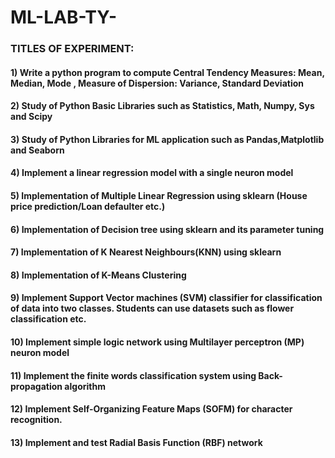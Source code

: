 # ML-LAB-TY-
### TITLES OF EXPERIMENT:
#### 1) Write a python program to compute Central Tendency Measures: Mean, Median, Mode , Measure of Dispersion: Variance, Standard Deviation
#### 2) Study of Python Basic Libraries such as Statistics, Math, Numpy, Sys and Scipy
#### 3) Study of Python Libraries for ML application such as Pandas,Matplotlib and Seaborn
#### 4) Implement a linear regression model with a single neuron model
#### 5) Implementation of Multiple Linear Regression using sklearn (House price prediction/Loan defaulter etc.)
#### 6) Implementation of Decision tree using sklearn and its parameter tuning
#### 7) Implementation of K Nearest Neighbours(KNN) using sklearn
#### 8) Implementation of K-Means Clustering
#### 9) Implement Support Vector machines (SVM) classifier for classification of data into two classes. Students can use datasets such as flower classification etc.
#### 10) Implement simple logic network using Multilayer perceptron (MP) neuron model
#### 11) Implement the finite words classification system using Back-propagation algorithm
#### 12) Implement Self-Organizing Feature Maps (SOFM) for character recognition.
#### 13) Implement and test Radial Basis Function (RBF) network
